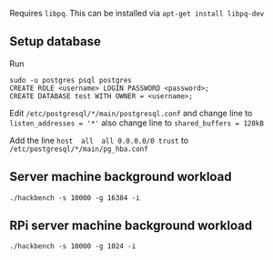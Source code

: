 Requires `libpq`. This can be installed via `apt-get install libpq-dev`

## Setup database
Run
```
sudo -u postgres psql postgres
CREATE ROLE <username> LOGIN PASSWORD <password>;
CREATE DATABASE test WITH OWNER = <username>;
```

Edit `/etc/postgresql/*/main/postgresql.conf` and change line to `listen_addresses = '*'` also change line to `shared_buffers = 128kB`

Add the line `host  all  all 0.0.0.0/0 trust` to `/etc/postgresql/*/main/pg_hba.conf`

## Server machine background workload
`./hackbench -s 10000 -g 16384 -i`

## RPi server machine background workload
`./hackbench -s 10000 -g 1024 -i`
